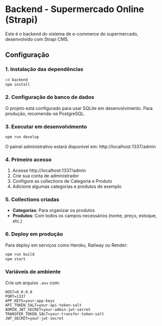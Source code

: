 # Backend - Supermercado Online (Strapi)

Este é o backend do sistema de e-commerce do supermercado, desenvolvido com Strapi CMS.

## Configuração

### 1. Instalação das dependências
```bash
cd backend
npm install
```

### 2. Configuração do banco de dados
O projeto está configurado para usar SQLite em desenvolvimento. Para produção, recomenda-se PostgreSQL.

### 3. Executar em desenvolvimento
```bash
npm run develop
```

O painel administrativo estará disponível em: http://localhost:1337/admin

### 4. Primeiro acesso
1. Acesse http://localhost:1337/admin
2. Crie sua conta de administrador
3. Configure as collections de Categoria e Produto
4. Adicione algumas categorias e produtos de exemplo

### 5. Collections criadas
- **Categorias**: Para organizar os produtos
- **Produtos**: Com todos os campos necessários (nome, preço, estoque, etc.)

### 6. Deploy em produção
Para deploy em serviços como Heroku, Railway ou Render:

```bash
npm run build
npm start
```

### Variáveis de ambiente
Crie um arquivo `.env` com:
```
HOST=0.0.0.0
PORT=1337
APP_KEYS=your-app-keys
API_TOKEN_SALT=your-api-token-salt
ADMIN_JWT_SECRET=your-admin-jwt-secret
TRANSFER_TOKEN_SALT=your-transfer-token-salt
JWT_SECRET=your-jwt-secret
```
